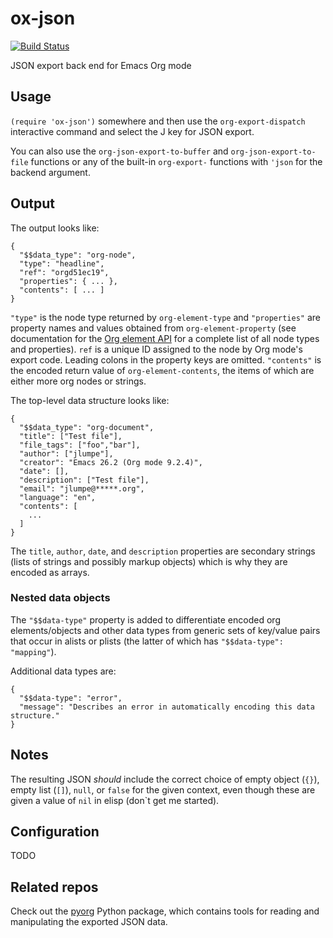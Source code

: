 # ox-json
[![Build Status](https://travis-ci.org/jlumpe/ox-json.svg?branch=master)](https://travis-ci.org/jlumpe/ox-json)

JSON export back end for Emacs Org mode


## Usage

`(require 'ox-json')` somewhere and then use the `org-export-dispatch`
interactive command and select the J key for JSON export.

You can also use the `org-json-export-to-buffer` and `org-json-export-to-file`
functions or any of the built-in `org-export-` functions with `'json`
for the backend argument.


## Output

The output looks like:

```
{
  "$$data_type": "org-node",
  "type": "headline",
  "ref": "orgd51ec19",
  "properties": { ... },
  "contents": [ ... ]
}
```

`"type"` is the node type returned by `org-element-type` and `"properties"` are property names and
values obtained from `org-element-property` (see documentation for the
[Org element API](https://orgmode.org/worg/dev/org-element-api.html) for a complete list of all node
types and properties). `ref` is a unique ID assigned to the node by Org mode's export code. Leading
colons in the property keys are omitted. `"contents"` is the encoded return value of
`org-element-contents`, the items of which are either more org nodes or strings.

The top-level data structure looks like:

```
{
  "$$data_type": "org-document",
  "title": ["Test file"],
  "file_tags": ["foo","bar"],
  "author": ["jlumpe"],
  "creator": "Emacs 26.2 (Org mode 9.2.4)",
  "date": [],
  "description": ["Test file"],
  "email": "jlumpe@*****.org",
  "language": "en",
  "contents": [
    ...
  ]
}
```

The `title`, `author`, `date`, and `description` properties are secondary strings (lists of strings
and possibly markup objects) which is why they are encoded as arrays.


### Nested data objects

The `"$$data-type"` property is added to differentiate encoded org elements/objects and other data
types from generic sets of key/value pairs that occur in alists or plists (the latter of which has
`"$$data-type": "mapping"`).

Additional data types are:

```
{
  "$$data-type": "error",
  "message": "Describes an error in automatically encoding this data structure."
}
```


## Notes

The resulting JSON *should* include the correct choice of empty object (`{}`),
empty list (`[]`), `null`, or `false` for the given context, even though these are
given a value of `nil` in elisp (don`t get me started).


## Configuration

TODO


## Related repos

Check out the [pyorg](github.com/jlumpe/pyorg) Python package, which contains tools for reading and manipulating the exported JSON data.
